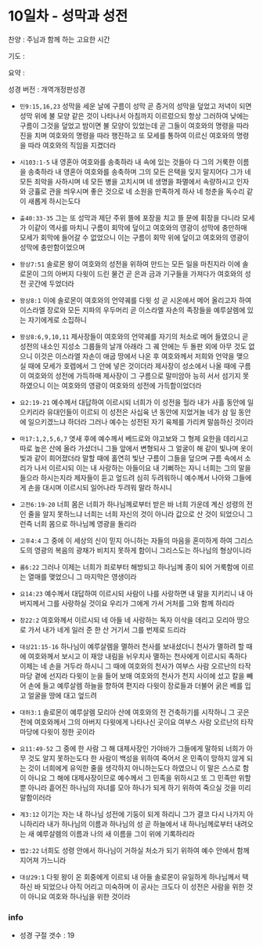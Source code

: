 # 10일차 - 성막과 성전

찬양 : 주님과 함께 하는 고요한 시간

기도 : 

요약 : 

성경 버전 : 개역개정판성경

- `민9:15,16,23` 성막을 세운 날에 구름이 성막 곧 증거의 성막을 덮었고 저녁이 되면 성막 위에 불 모양 같은 것이 나타나서 아침까지 이르렀으되  항상 그러하여 낮에는 구름이 그것을 덮었고 밤이면 불 모양이 있었는데  곧 그들이 여호와의 명령을 따라 진을 치며 여호와의 명령을 따라 행진하고 또 모세를 통하여 이르신 여호와의 명령을 따라 여호와의 직임을 지켰더라

- `시103:1-5` 내 영혼아 여호와를 송축하라 내 속에 있는 것들아 다 그의 거룩한 이름을 송축하라 내 영혼아 여호와를 송축하며 그의 모든 은택을 잊지 말지어다  그가 네 모든 죄악을 사하시며 네 모든 병을 고치시며  네 생명을 파멸에서 속량하시고 인자와 긍휼로 관을 씌우시며 좋은 것으로 네 소원을 만족하게 하사 네 청춘을 독수리 같이 새롭게 하시는도다

- `출40:33-35` 그는 또 성막과 제단 주위 뜰에 포장을 치고 뜰 문에 휘장을 다니라 모세가 이같이 역사를 마치니 구름이 회막에 덮이고 여호와의 영광이 성막에 충만하매  모세가 회막에 들어갈 수 없었으니 이는 구름이 회막 위에 덮이고 여호와의 영광이 성막에 충만함이었으며 

- `왕상7:51` 솔로몬 왕이 여호와의 성전을 위하여 만드는 모든 일을 마친지라 이에 솔로몬이 그의 아버지 다윗이 드린 물건 곧 은과 금과 기구들을 가져다가 여호와의 성전 곳간에 두었더라

- `왕상8:1` 이에 솔로몬이 여호와의 언약궤를 다윗 성 곧 시온에서 메어 올리고자 하여 이스라엘 장로와 모든 지파의 우두머리 곧 이스라엘 자손의 족장들을 예루살렘에 있는 자기에게로 소집하니 

- `왕상8:6,9,10,11` 제사장들이 여호와의 언약궤를 자기의 처소로 메어 들였으니 곧 성전의 내소인 지성소 그룹들의 날개 아래라  그 궤 안에는 두 돌판 외에 아무 것도 없으니 이것은 이스라엘 자손이 애굽 땅에서 나온 후 여호와께서 저희와 언약을 맺으실 때에 모세가 호렙에서 그 안에 넣은 것이더라  제사장이 성소에서 나올 때에 구름이 여호와의 성전에 가득하매  제사장이 그 구름으로 말미암아 능히 서서 섬기지 못하였으니 이는 여호와의 영광이 여호와의 성전에 가득함이었더라 

- `요2:19-21` 예수께서 대답하여 이르시되 너희가 이 성전을 헐라 내가 사흘 동안에 일으키리라 유대인들이 이르되 이 성전은 사십육 년 동안에 지었거늘 네가 삼 일 동안에 일으키겠느냐 하더라 그러나 예수는 성전된 자기 육체를 가리켜 말씀하신 것이라

- `마17:1,2,5,6,7` 엿새 후에 예수께서 베드로와 야고보와 그 형제 요한을 데리시고 따로 높은 산에 올라 가셨더니  그들 앞에서 변형되사 그 얼굴이 해 같이 빛나며 옷이 빛과 같이 희어졌더라 말할 때에 홀연히 빛난 구름이 그들을 덮으며 구름 속에서 소리가 나서 이르시되 이는 내 사랑하는 아들이요 내 기뻐하는 자니 너희는 그의 말을 들으라 하시는지라 제자들이 듣고 엎드려 심히 두려워하니 예수께서 나아와 그들에게 손을 대시며 이르시되 일어나라 두려워 말라 하시니

- `고전6:19-20` 너희 몸은 너희가 하나님께로부터 받은 바 너희 가운데 계신 성령의 전인 줄을 알지 못하느냐 너희는 너희 자신의 것이 아니라 값으로 산 것이 되었으니 그런즉 너희 몸으로 하나님께 영광을 돌리라

- `고후4:4` 그 중에 이 세상의 신이 믿지 아니하는 자들의 마음을 혼미하게 하여 그리스도의 영광의 복음의 광채가 비치지 못하게 함이니 그리스도는 하나님의 형상이니라

- `롬6:22` 그러나 이제는 너희가 죄로부터 해방되고 하나님께 종이 되어 거룩함에 이르는 열매를 맺었으니 그 마지막은 영생이라

- `요14:23` 예수께서 대답하여 이르시되 사람이 나를 사랑하면 내 말을 지키리니 내 아버지께서 그를 사랑하실 것이요 우리가 그에게 가서 거처를 그와 함께 하리라

- `창22:2` 여호와께서 이르시되 네 아들 네 사랑하는 독자 이삭을 데리고 모리아 땅으로 가서 내가 네게 일러 준 한 산 거기서 그를 번제로 드리라

- `대상21:15-16` 하나님이 예루살렘을 멸하러 천사를 보내셨더니 천사가 멸하려 할 때에 여호와께서 보시고 이 재앙 내림을 뉘우치사 멸하는 천사에게 이르시되 족하다 이제는 네 손을 거두라 하시니 그 때에 여호와의 천사가 여부스 사람 오르난의 타작 마당 곁에 선지라  다윗이 눈을 들어 보매 여호와의 천사가 천지 사이에 섰고 칼을 빼어 손에 들고 예루살렘 하늘을 향하여 편지라 다윗이 장로들과 더불어 굵은 베를 입고 얼굴을 땅에 대고 엎드려 

- `대하3:1` 솔로몬이 예루살렘 모리아 산에 여호와의 전 건축하기를 시작하니 그 곳은 전에 여호와께서 그의 아버지 다윗에게 나타나신 곳이요 여부스 사람 오르난의 타작 마당에 다윗이 정한 곳이라 

- `요11:49-52` 그 중에 한 사람 그 해 대제사장인 가야바가 그들에게 말하되 너희가 아무 것도 알지 못하는도다 한 사람이 백성을 위하여 죽어서 온 민족이 망하지 않게 되는 것이 너희에게 유익한 줄을 생각하지 아니하는도다 하였으니 이 말은 스스로 함이 아니요 그 해에 대제사장이므로 예수께서 그 민족을 위하시고 또 그 민족만 위할 뿐 아니라 흩어진 하나님의 자녀를 모아 하나가 되게 하기 위하여 죽으실 것을 미리 말함이러라

- `계3:12` 이기는 자는 내 하나님 성전에 기둥이 되게 하리니 그가 결코 다시 나가지 아니하리라 내가 하나님의 이름과 하나님의 성 곧 하늘에서 내 하나님께로부터 내려오는 새 예루살렘의 이름과 나의 새 이름을 그이 위에 기록하리라

- `엡2:22` 너희도 성령 안에서 하나님이 거하실 처소가 되기 위하여 예수 안에서 함께 지어져 가느니라

- `대상29:1` 다윗 왕이 온 회중에게 이르되 내 아들 솔로몬이 유일하게 하나님께서 택하신 바 되었으나 아직 어리고 미숙하며 이 공사는 크도다 이 성전은 사람을 위한 것이 아니요 여호와 하나님을 위한 것이라 

### info

- 성경 구절 갯수 : 19
